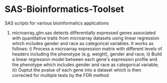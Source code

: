 # SAS-Bioinformatics-Toolset
SAS scripts for various bioinformatics applications

1) microarray_glm.sas detects differentially expressed genes associated with quantitative traits from microarray datasets
using linear regression which includes gender and race as categorical variables. It works as follows:
  i) Process a microarray expression matrix with different levels of headers including the phenotype (e.g. weight), gender and race;
  ii) Build a linear regression model between each gene's expression profile and the phenotype which includes gender and race as categorical variable;
  iii) Ouptut the pvalue of each gene into a dataset which is then corrected for multiple tests by the FDR method
